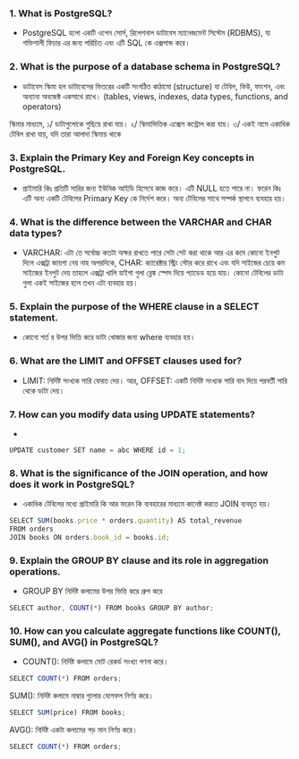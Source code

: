 ### 1. What is PostgreSQL?

- PostgreSQL হলো একটি ওপেন সোর্স, রিলেশনাল ডাটাবেস ম্যানেজমেন্ট সিস্টেম (RDBMS), যা শক্তিশালী ফিচার এর জন্য পরিচিত এবং এটি SQL কে এক্সপান্ড করে।

### 2. What is the purpose of a database schema in PostgreSQL?

- ডাটাবেস স্কিমা হল ডাটাবেসের ভিতরের একটি সংগঠিত কাঠামো (structure) যা টেবিল, ভিউ, ফাংশন, এবং অন্যান্য অবজেক্ট একসাথে রাখে। (tables, views, indexes, data types, functions, and operators)

স্কিমার মাধ্যমে,
১/ ডাটাগুলোকে গুছিয়ে রাখা যায়।
২/ স্কিমাভিত্তিক এক্সেস কন্ট্রোল করা যায়।
৩/ একই নামে একাধিক টেবিল রাখা যায়, যদি তারা আলাদা স্কিমায় থাকে

### 3. Explain the Primary Key and Foreign Key concepts in PostgreSQL.

- প্রাইমারি কিঃ প্রতিটি সারির জন্য ইউনিক আইডি হিসেবে কাজ করে। এটি NULL হতে পারে না।
  ফরেন কিঃ এটি অন্য একটি টেবিলের Primary Key কে নির্দেশ করে। অন্য টেবিলের সাথে সম্পর্ক স্থাপনে ব্যবহার হয়।

### 4. What is the difference between the VARCHAR and CHAR data types?

- VARCHAR: এটা তে সর্বোচ্চ কতটা অক্ষর রাখতে পারে সেটা সেট করা থাকে আর এর কমে কোনো ইনপুট দিলে এক্সট্রা জায়গা নেয় নাহ অপরদিকে,
  CHAR: ক্যারেক্টার স্ট্রিং স্টোর করে রাখে এবং যদি সাইজের চেয়ে কম সাইজের ইনপুট দেয় তাহলে এক্সট্রা খালি যাইগা গুলা ব্লেঙ্ক স্পেস দিয়ে প্যাডেড হয়ে যায়। কোনো টেবিলের ডাটা গুলা একই সাইজের হলে তখন এটা ব্যবহার হয়।

### 5. Explain the purpose of the WHERE clause in a SELECT statement.

- কোনো শর্ত র উপর ভিত্তি করে ডাটা খোজার জন্য where ব্যবহার হয়।

### 6. What are the LIMIT and OFFSET clauses used for?

- LIMIT: নির্দিষ্ট সংখ্যক সারি ফেরত দেয়। আর,
  OFFSET: একটি নির্দিষ্ট সংখ্যক সারি বাদ দিয়ে পরবর্তী সারি থেকে ডাটা দেয়।

### 7. How can you modify data using UPDATE statements?

-

```js
UPDATE customer SET name = abc WHERE id = 1;
```

### 8. What is the significance of the JOIN operation, and how does it work in PostgreSQL?

- একাধিক টেবিলের মধ্যে প্রাইমারি কি আর ফরেন কি ব্যবহারের মাধ্যমে কানেক্ট করতে JOIN ব্যবহৃত হয়।

```js
SELECT SUM(books.price * orders.quantity) AS total_revenue
FROM orders
JOIN books ON orders.book_id = books.id;
```

### 9. Explain the GROUP BY clause and its role in aggregation operations.

- GROUP BY নির্দিষ্ট কলামের উপর ভিত্তি করে গ্রুপ করে

```js
SELECT author, COUNT(*) FROM books GROUP BY author;
```

### 10. How can you calculate aggregate functions like COUNT(), SUM(), and AVG() in PostgreSQL?

- COUNT(): নির্দিষ্ট কলামে মোট রেকর্ড সংখ্যা গণনা করে।

```js
SELECT COUNT(*) FROM orders;
```

SUM(): নির্দিষ্ট কলামে নাম্বার গুলোর যোগফল নির্ণয় করে।

```js
SELECT SUM(price) FROM books;
```

AVG(): নির্দিষ্ট একটা কলামের গড় মান নির্ণয় করে।

```js
SELECT COUNT(*) FROM orders;
```
